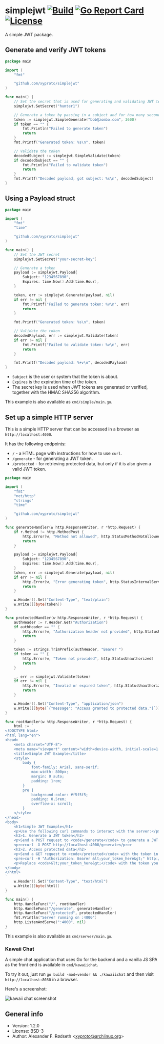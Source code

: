 # simplejwt [![Build](https://github.com/xyproto/simplejwt/actions/workflows/build.yml/badge.svg)](https://github.com/xyproto/simplejwt/actions/workflows/build.yml) [![Go Report Card](https://goreportcard.com/badge/github.com/xyproto/simplejwt)](https://goreportcard.com/report/github.com/xyproto/simplejwt) [![License](https://img.shields.io/badge/license-BSD-green.svg?style=flat)](https://raw.githubusercontent.com/xyproto/simplejwt/main/LICENSE)

A simple JWT package.

## Generate and verify JWT tokens

```go
package main

import (
    "fmt"

    "github.com/xyproto/simplejwt"
)

func main() {
    // Set the secret that is used for generating and validating JWT tokens
    simplejwt.SetSecret("hunter1")

    // Generate a token by passing in a subject and for how many seconds the token should last
    token := simplejwt.SimpleGenerate("bob@zombo.com", 3600)
    if token == "" {
        fmt.Println("Failed to generate token")
        return
    }
    fmt.Printf("Generated token: %s\n", token)

    // Validate the token
    decodedSubject := simplejwt.SimpleValidate(token)
    if decodedSubject == "" {
        fmt.Println("Failed to validate token")
        return
    }
    fmt.Printf("Decoded payload, got subject: %s\n", decodedSubject)
}
```

## Using a Payload struct

```go
package main

import (
    "fmt"
    "time"

    "github.com/xyproto/simplejwt"
)

func main() {
    // Set the JWT secret
    simplejwt.SetSecret("your-secret-key")

    // Generate a token
    payload := simplejwt.Payload{
        Subject: "1234567890",
        Expires: time.Now().Add(time.Hour),
    }

    token, err := simplejwt.Generate(payload, nil)
    if err != nil {
        fmt.Printf("Failed to generate token: %v\n", err)
        return
    }

    fmt.Printf("Generated token: %s\n", token)

    // Validate the token
    decodedPayload, err := simplejwt.Validate(token)
    if err != nil {
        fmt.Printf("Failed to validate token: %v\n", err)
        return
    }

    fmt.Printf("Decoded payload: %+v\n", decodedPayload)
}
```

* `Subject` is the user or system that the token is about.
* `Expires` is the expiration time of the token.
* The secret key is used when JWT tokens are generated or verified, together with the HMAC SHA256 algorithm.

This example is also available as `cmd/simple/main.go`.

## Set up a simple HTTP server

This is a simple HTTP server that can be accessed in a browser as `http://localhost:4000`.

It has the following endpoints:

* `/` - a HTML page with instructions for how to use `curl`.
* `/generate`  - for generating a JWT token.
* `/protected` - for retrieving protected data, but only if it is also given a valid JWT token.

```go
package main

import (
    "fmt"
    "net/http"
    "strings"
    "time"

    "github.com/xyproto/simplejwt"
)

func generateHandler(w http.ResponseWriter, r *http.Request) {
    if r.Method != http.MethodPost {
        http.Error(w, "Method not allowed", http.StatusMethodNotAllowed)
        return
    }

    payload := simplejwt.Payload{
        Subject: "1234567890",
        Expires: time.Now().Add(time.Hour),
    }
    token, err := simplejwt.Generate(payload, nil)
    if err != nil {
        http.Error(w, "Error generating token", http.StatusInternalServerError)
        return
    }

    w.Header().Set("Content-Type", "text/plain")
    w.Write([]byte(token))
}

func protectedHandler(w http.ResponseWriter, r *http.Request) {
    authHeader := r.Header.Get("Authorization")
    if authHeader == "" {
        http.Error(w, "Authorization header not provided", http.StatusUnauthorized)
        return
    }

    token := strings.TrimPrefix(authHeader, "Bearer ")
    if token == "" {
        http.Error(w, "Token not provided", http.StatusUnauthorized)
        return
    }

    _, err := simplejwt.Validate(token)
    if err != nil {
        http.Error(w, "Invalid or expired token", http.StatusUnauthorized)
        return
    }

    w.Header().Set("Content-Type", "application/json")
    w.Write([]byte(`{"message": "Access granted to protected data."}`))
}

func rootHandler(w http.ResponseWriter, r *http.Request) {
    html := `
<!DOCTYPE html>
<html lang="en">
<head>
    <meta charset="UTF-8">
    <meta name="viewport" content="width=device-width, initial-scale=1.0">
    <title>Simple JWT Example</title>
    <style>
        body {
            font-family: Arial, sans-serif;
            max-width: 800px;
            margin: 0 auto;
            padding: 1rem;
        }
        pre {
            background-color: #f5f5f5;
            padding: 0.5rem;
            overflow-x: scroll;
        }
    </style>
</head>
<body>
    <h1>Simple JWT Example</h1>
    <p>Use the following curl commands to interact with the server:</p>
    <h2>1. Generate a JWT token</h2>
    <p>Send a POST request to <code>/generate</code> to generate a JWT token:</p>
    <pre>curl -X POST http://localhost:4000/generate</pre>
    <h2>2. Access protected data</h2>
    <p>Send a GET request to <code>/protected</code> with the token in the Authorization header to access protected data:</p>
    <pre>curl -H "Authorization: Bearer &lt;your_token_here&gt;" http://localhost:4000/protected</pre>
    <p>Replace <code>&lt;your_token_here&gt;</code> with the token you received from the previous command.</p>
</body>
</html>
`
    w.Header().Set("Content-Type", "text/html")
    w.Write([]byte(html))
}

func main() {
    http.HandleFunc("/", rootHandler)
    http.HandleFunc("/generate", generateHandler)
    http.HandleFunc("/protected", protectedHandler)
    fmt.Println("Server running on :4000")
    http.ListenAndServe(":4000", nil)
}
```

This example is also available as `cmd/server/main.go`.

### Kawaii Chat

A simple chat application that uses Go for the backend and a vanilla JS SPA as the front end is available in `cmd/kawaiichat`.

To try it out, just run `go build -mod=vendor && ./kawaiichat` and then visit `http://localhost:8080` in a browser.

Here's a screenshot:

![kawaii chat screenshot](img/kawaiichat.png)

## General info

* Version: 1.2.0
* License: BSD-3
* Author: Alexander F. Rødseth &lt;xyproto@archlinux.org&gt;
